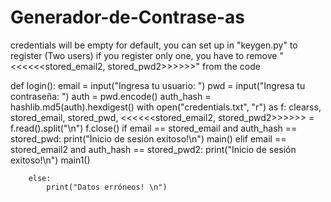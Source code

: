 # Generador-de-Contrase-as

credentials will be empty for default, you can set up in "keygen.py" 
to register (Two users) if you register only one, you have to remove "<<<<<<stored_email2, stored_pwd2>>>>>>" from the code 


def login():
    email = input("Ingresa tu usuario: ")
    pwd = input("Ingresa tu contraseña: ")
    auth = pwd.encode()
    auth_hash = hashlib.md5(auth).hexdigest()
    with open("credentials.txt", "r") as f:
        clearss, stored_email, stored_pwd, <<<<<<stored_email2, stored_pwd2>>>>>> = f.read().split("\n")
        f.close()
        if email == stored_email and auth_hash == stored_pwd:
            print("Inicio de sesión exitoso!\n")
            main()
        elif email == stored_email2 and auth_hash == stored_pwd2:
            print("Inicio de sesión exitoso!\n")
            main1()

        else:
            print("Datos erróneos! \n")
